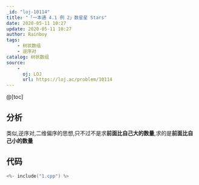```yaml
---
_id: "loj-10114"
title: "「一本通 4.1 例 2」数星星 Stars"
date: 2020-05-11 10:27
update: 2020-05-11 10:27
author: Rainboy
tags:
    - 树状数组
    - 逆序对
catalog: 树状数组
source: 
    - 
      oj: LOJ
      url: https://loj.ac/problem/10114
---
```



@[toc]
## 分析


类似,逆序对,二维偏序的思想,只不过不是求**前面比自己大的数量**,求的是**前面比自己小的数量**

## 代码

```c
<%- include("1.cpp") %>
```

